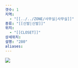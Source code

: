 ```yaml
---
갯수: 1
지역:
  - "[[../../ZONE/사무실|사무실]]"
종류: "[[신발|신발]]"
위치:
  - "[[CLOSET]]"
상세위치: 
설명: "280"
aliases:
---
```

![](http://192.168.50.22/devices/250315_IMG_0011.jpg)



